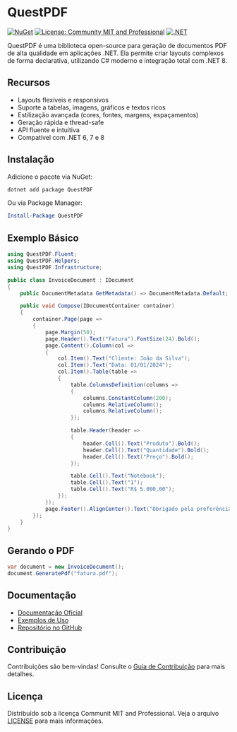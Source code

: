 # QuestPDF

[![NuGet](https://img.shields.io/nuget/v/QuestPDF.svg)](https://www.nuget.org/packages/QuestPDF)
[![License: Community MIT and Professional](https://img.shields.io/badge/License-Community%20MIT%20and%20professional-blue.svg)](LICENSE)
[![.NET](https://img.shields.io/badge/.NET-8.0-blue.svg)](https://dotnet.microsoft.com/)

QuestPDF é uma biblioteca open-source para geração de documentos PDF de alta qualidade em aplicações .NET. Ela permite criar layouts complexos de forma declarativa, utilizando C# moderno e integração total com .NET 8.

## Recursos

- Layouts flexíveis e responsivos
- Suporte a tabelas, imagens, gráficos e textos ricos
- Estilização avançada (cores, fontes, margens, espaçamentos)
- Geração rápida e thread-safe
- API fluente e intuitiva
- Compatível com .NET 6, 7 e 8

## Instalação

Adicione o pacote via NuGet:

```bash
dotnet add package QuestPDF
```

Ou via Package Manager:

```powershell
Install-Package QuestPDF
```

## Exemplo Básico

```csharp
using QuestPDF.Fluent;
using QuestPDF.Helpers;
using QuestPDF.Infrastructure;

public class InvoiceDocument : IDocument
{
    public DocumentMetadata GetMetadata() => DocumentMetadata.Default;

    public void Compose(IDocumentContainer container)
    {
        container.Page(page =>
        {
            page.Margin(50);
            page.Header().Text("Fatura").FontSize(24).Bold();
            page.Content().Column(col =>
            {
                col.Item().Text("Cliente: João da Silva");
                col.Item().Text("Data: 01/01/2024");
                col.Item().Table(table =>
                {
                    table.ColumnsDefinition(columns =>
                    {
                        columns.ConstantColumn(200);
                        columns.RelativeColumn();
                        columns.RelativeColumn();
                    });

                    table.Header(header =>
                    {
                        header.Cell().Text("Produto").Bold();
                        header.Cell().Text("Quantidade").Bold();
                        header.Cell().Text("Preço").Bold();
                    });

                    table.Cell().Text("Notebook");
                    table.Cell().Text("1");
                    table.Cell().Text("R$ 5.000,00");
                });
            });
            page.Footer().AlignCenter().Text("Obrigado pela preferência!");
        });
    }
}
```

## Gerando o PDF

```csharp
var document = new InvoiceDocument();
document.GeneratePdf("fatura.pdf");
```

## Documentação

- [Documentação Oficial](https://www.questpdf.com/quick-start.html)
- [Exemplos de Uso](https://www.questpdf.com/gallery/)
- [Repositório no GitHub](https://github.com/QuestPDF/QuestPDF)

## Contribuição

Contribuições são bem-vindas! Consulte o [Guia de Contribuição](CONTRIBUTING.md) para mais detalhes.

## Licença

Distribuído sob a licença Communit MIT and Professional. Veja o arquivo [LICENSE](LICENSE) para mais informações.
